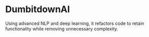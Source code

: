 # DumbitdownAI
Using advanced NLP and deep learning, it refactors code to retain functionality while removing unnecessary complexity.
